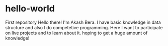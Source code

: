 # hello-world
First repository
Hello there!
I'm Akash Bera. I have basic knowledge in data structure and also I do competetive programming. Here I want to participate on live projects and to learn about it.
hoping to get a huge amount of knowledge! 
